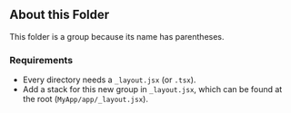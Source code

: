## About this Folder

This folder is a group because its name has parentheses.

### Requirements

- Every directory needs a `_layout.jsx` (or `.tsx`).
- Add a stack for this new group in `_layout.jsx`, which can be found at the root (`MyApp/app/_layout.jsx`).

